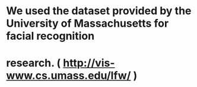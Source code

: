 # We used the dataset provided by the University of Massachusetts for facial recognition
# research. ( http://vis-www.cs.umass.edu/lfw/ )
